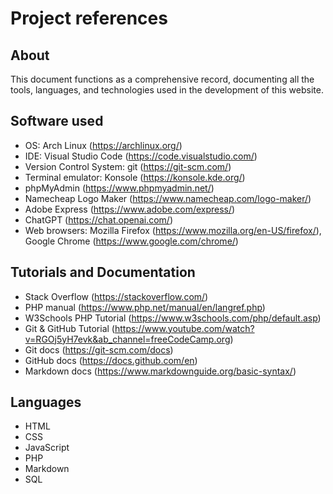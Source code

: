# Project references

## About

This document functions as a comprehensive record, documenting all the tools, languages, and technologies used in the development of this website.


## Software used

- OS: Arch Linux (https://archlinux.org/)
- IDE: Visual Studio Code (https://code.visualstudio.com/)
- Version Control System: git (https://git-scm.com/)
- Terminal emulator: Konsole (https://konsole.kde.org/)
- phpMyAdmin (https://www.phpmyadmin.net/)
- Namecheap Logo Maker (https://www.namecheap.com/logo-maker/)
- Adobe Express (https://www.adobe.com/express/)
- ChatGPT (https://chat.openai.com/)
- Web browsers: Mozilla Firefox (https://www.mozilla.org/en-US/firefox/), Google Chrome (https://www.google.com/chrome/)


## Tutorials and Documentation

- Stack Overflow (https://stackoverflow.com/)
- PHP manual (https://www.php.net/manual/en/langref.php)
- W3Schools PHP Tutorial (https://www.w3schools.com/php/default.asp)
- Git & GitHub Tutorial (https://www.youtube.com/watch?v=RGOj5yH7evk&ab_channel=freeCodeCamp.org)
- Git docs (https://git-scm.com/docs)
- GitHub docs (https://docs.github.com/en)
- Markdown docs (https://www.markdownguide.org/basic-syntax/)


## Languages

- HTML
- CSS
- JavaScript
- PHP
- Markdown
- SQL

<icons and fonts>
